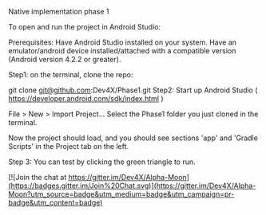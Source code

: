 Native implementation phase 1

To open and run the project in Android Studio:

Prerequisites: Have Android Studio installed on your system. Have an emulator/android device installed/attached with a compatible version (Android version 4.2.2 or greater).

Step1: on the terminal, clone the repo:

git clone git@github.com:Dev4X/Phase1.git
Step2: Start up Android Studio ( https://developer.android.com/sdk/index.html )

File > New > Import Project... Select the Phase1 folder you just cloned in the terminal.

Now the project should load, and you should see sections 'app' and 'Gradle Scripts' in the Project tab on the left.

Step 3: You can test by clicking the green triangle to run.



[![Join the chat at https://gitter.im/Dev4X/Alpha-Moon](https://badges.gitter.im/Join%20Chat.svg)](https://gitter.im/Dev4X/Alpha-Moon?utm_source=badge&utm_medium=badge&utm_campaign=pr-badge&utm_content=badge)